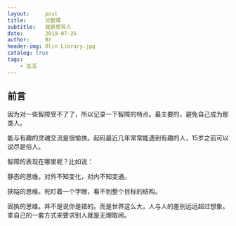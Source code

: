 ```yaml
---
layout:     post
title:      论智障
subtitle:   就是想骂人
date:       2019-07-25
author:     BY
header-img: Olin Library.jpg
catalog: true
tags:
    - 生活
---
```


## 前言

因为对一些智障受不了了，所以记录一下智障的特点。最主要的，避免自己成为那类人。

能与有趣的灵魂交流是很愉快。起码最近几年常常能遇到有趣的人，15岁之前可以说尽是俗人。

智障的表现在哪里呢？比如说：

静态的思维。对外不知变化，对内不知变通。

狭隘的思维。死盯着一个字眼，看不到整个目标的结构。

固执的思维。并不是说你是错的。而是世界这么大，人与人的差别远远超过想象。拿自己的一套方式来要求别人就是无理取闹。

